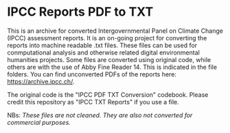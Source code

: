 # IPCC Reports PDF to TXT

This is an archive for converted Intergovernmental Panel on Climate Change (IPCC) assessment reports. It is an on-going project for converting the reports into machine readable .txt files. These files can be used for conmputational analysis and otherwise related digital environmental humanities projects. Some files are converted using original code, while others are with the use of Abby Fine Reader 14. This is indicated in the file folders. You can find unconverted PDFs of the reports here: https://archive.ipcc.ch/. 

The original code is the "IPCC PDF TXT Conversion" codebook. Please credit this repository as "IPCC TXT Reports" if you use a file. 

NBs: *These files are not cleaned. They are also not converted for commercial purposes.* 
